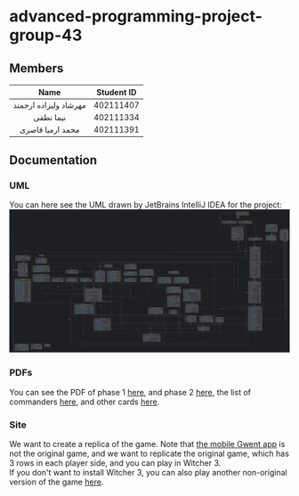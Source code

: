 # advanced-programming-project-group-43
## Members
|         Name            | Student ID |
| :---------------------: | :--------: |
|  مهرشاد ولیزاده ارجمند | 402111407   |
|  نیما نطقی         | 402111334   |
|  محمد ارمیا قاصری   | 402111391   |

## Documentation
### UML
You can here see the UML drawn by JetBrains IntelliJ IDEA for the project:
![UML](docs/IntelliJ%20UML.png)
### PDFs
You can see the PDF of phase 1 [here](docs/AP_Phase1_2024.pdf), and phase 2 [here](docs/AP_Phase2_2024.pdf), the
list of commanders [here](docs/AP-Spring2024-Commanders.pdf), and other cards
[here](https://docs.google.com/spreadsheets/d/1YwfqkzUsER6LCHDRtCzmEMF8EkTHpILmsK4JKBDS8M4/view).
### Site
We want to create a replica of the game. Note that
[the mobile Gwent app](https://play.google.com/store/apps/details?id=com.cdprojektred.gwent)
is not the original game, and we want to replicate the original game, which has 3 rows in each player side, and you can 
play in Witcher 3.  
If you don't want to install Witcher 3, you can also play another
non-original version of the game [here](https://arunsundaram.com/gwent-classic-app/).